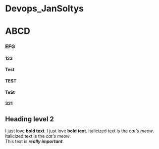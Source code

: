 # Devops_JanSoltys

# ABCD
### EFG

#### 123
#### Test
#### TEST
#### TeSt
#### 321

## Heading level 2
I just love **bold text**.
I just love **bold text**.
Italicized text is the *cat's meow*.\
Italicized text is the *cat's meow*.\
This text is ___really important___.
